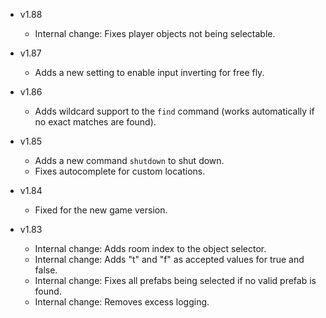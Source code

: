 - v1.88
  - Internal change: Fixes player objects not being selectable.

- v1.87
  - Adds a new setting to enable input inverting for free fly.

- v1.86
  - Adds wildcard support to the `find` command (works automatically if no exact matches are found).

- v1.85
  - Adds a new command `shutdown` to shut down.
  - Fixes autocomplete for custom locations.

- v1.84
  - Fixed for the new game version.

- v1.83
  - Internal change: Adds room index to the object selector.
  - Internal change: Adds "t" and "f" as accepted values for true and false.
  - Internal change: Fixes all prefabs being selected if no valid prefab is found.
  - Internal change: Removes excess logging.
